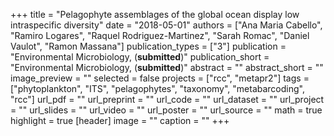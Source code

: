 +++
title = "Pelagophyte assemblages of the global ocean display low intraspecific diversity"
date = "2018-05-01"
authors = ["Ana Maria Cabello", "Ramiro Logares", "Raquel Rodriguez-Martinez", "Sarah Romac", "Daniel Vaulot", "Ramon Massana"]
publication_types = ["3"]
publication = "Environmental Microbiology, (**submitted**)"
publication_short = "Environmental Microbiology, (**submitted**)"
abstract = ""
abstract_short = ""
image_preview = ""
selected = false
projects = ["rcc", "metapr2"]
tags = ["phytoplankton", "ITS", "pelagophytes", "taxonomy", "metabarcoding", "rcc"]
url_pdf = ""
url_preprint = ""
url_code = ""
url_dataset = ""
url_project = ""
url_slides = ""
url_video = ""
url_poster = ""
url_source = ""
math = true
highlight = true
[header]
image = ""
caption = ""
+++
